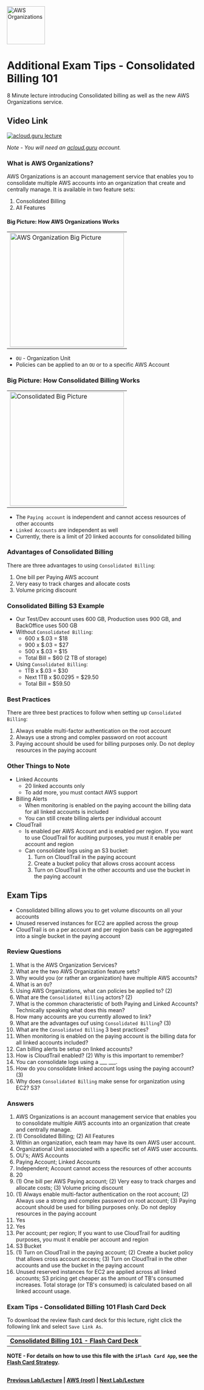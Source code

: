 <img src="https://i.imgur.com/m0yIGS0.png" height="100" title="AWS Organizations" />


Additional Exam Tips - Consolidated Billing 101
======

8 Minute lecture introducing Consolidated billing as well as the new AWS Organizations service.

  
## Video Link

[![acloud.guru lecture](https://i.imgur.com/yf4Im3g.png)](https://acloud.guru/course/aws-certified-solutions-architect-associate/learn/additional-exam-tips/consolidated-billing/watch)

*Note - You will need an [acloud.guru](acloud.guru) account.*
 

### What is AWS Organizations?

AWS Organizations is an account management service that enables you to consolidate multiple AWS accounts into an 
organization that create and centrally manage. It is available in two feature sets:

  1.  Consolidated Billing
  2.  All Features
  
  
#### Big Picture: How AWS Organizations Works

<table>
<tr>
<td>
 <img src="https://i.imgur.com/2jThOqD.png" width="300" title="AWS Organization Big Picture" />
</td>
</tr>
</table>

* `OU` - Organization Unit
* Policies can be applied to an `OU` or to a specific AWS Account


### Big Picture: How Consolidated Billing Works

<table>
<tr>
<td>
 <img src="https://i.imgur.com/GVBNhEc.png" width="300" title="Consolidated Big Picture" />
</td>
</tr>
</table>

* The `Paying account` is independent and cannot access resources of other accounts
* `Linked Accounts` are independent as well
* Currently, there is a limit of 20 linked accounts for consolidated billing


### Advantages of Consolidated Billing

There are three advantages to using `Consolidated Billing`:

1.  One bill per Paying AWS account
2.  Very easy to track charges and allocate costs
3.  Volume pricing discount


### Consolidated Billing S3 Example

* Our Test/Dev account uses 600 GB, Production uses 900 GB, and BackOffice uses 500 GB
* Without `Consolidated Billing`:
  * 600 x $.03          = $18
  * 900 x $.03          = $27
  * 500 x $.03          = $15
  * Total Bill          = $60 (2 TB of storage)
* Using `Consolidated Billing`:
  * 1TB x $.03          = $30
  * Next 1TB x $0.0295  = $29.50
  * Total Bill          = $59.50


### Best Practices

There are three best practices to follow when setting up `Consolidated Billing`:

1.  Always enable multi-factor authentication on the root account
2.  Always use a strong and complex password on root account
3.  Paying account should be used for billing purposes only. Do not deploy resources in the paying account


### Other Things to Note

* Linked Accounts
  * 20 linked accounts only
  * To add more, you must contact AWS support
* Billing Alerts
  * When monitoring is enabled on the paying account the billing data for all linked accounts is 
    included
  * You can still create billing alerts per individual account
* CloudTrail
  * Is enabled per AWS Account and is enabled per region. If you want to use CloudTrail for 
    auditing purposes, you must it enable per account and region
  * Can consolidate logs using an S3 bucket:
    1.  Turn on CloudTrail in the paying account
    2.  Create a bucket policy that allows cross account access
    3.  Turn on CloudTrail in the other accounts and use the bucket in the paying account
 

## Exam Tips

* Consolidated billing allows you to get volume discounts on all your accounts
* Unused reserved instances for EC2 are applied across the group
* CloudTrail is on a per account and per region basis can be aggregated into a single bucket
  in the paying account 
  
 
### Review Questions

1.  What is the AWS Organization Services?
2.  What are the two AWS Organization feature sets?
3.  Why would you (or rather an organization) have multiple AWS accounts?
4.  What is an `OU`?
5.  Using AWS Organizations, what can policies be applied to? (2)
6.  What are the `Consolidated Billing` actors? (2)
7.  What is the common characteristic of both Paying and Linked Accounts? Technically speaking
    what does this mean?
8.  How many accounts are you currently allowed to link? 
9.  What are the advantages ouf using `Consolidated Billing`? (3)
10. What are the `Consolidated Billing` 3 best practices?
11. When monitoring is enabled on the paying account is the billing data for all linked accounts 
    included?
12. Can billing alerts be setup on linked accounts?
13. How is CloudTrail enabled? (2) Why is this important to remember?
14. You can consolidate logs using a ___ ___.
15. How do you consolidate linked account logs using the paying account? (3)
16. Why does `Consolidated Billing` make sense for organization using EC2? S3? 


### Answers

1.  AWS Organizations is an account management service that enables you to consolidate multiple AWS accounts into an 
    organization that create and centrally manage.
2.  (1) Consolidated Billing; (2) All Features
3.  Within an organization, each team may have its own AWS user account.
4.  Organizational Unit associated with a specific set of AWS user accounts.
5.  OU's; AWS Accounts
6.  Paying Account; Linked Accounts
7.  Independent; Account cannot access the resources of other accounts
8.  20
9.  (1) One bill per AWS Paying account; (2) Very easy to track charges and allocate costs;
    (3) Volume pricing discount
10. (1) Always enable multi-factor authentication on the root account; (2) Always use a strong and complex 
    password on root account; (3) Paying account should be used for billing purposes only. Do not deploy 
    resources in the paying account
11. Yes
12. Yes
13. Per account; per region; If you want to use CloudTrail for auditing purposes, you must it 
    enable per account and region
14. S3 Bucket
15. (1) Turn on CloudTrail in the paying account; (2) Create a bucket policy that allows cross account 
    access; (3) Turn on CloudTrail in the other accounts and use the bucket in the paying account
16. Unused reserved instances for EC2 are applied across all linked accounts; S3 pricing get cheaper as the
    amount of TB's consumed increases. Total storage (or TB's consumed) is calculated based on
    all linked account usage.


### Exam Tips - Consolidated Billing 101 Flash Card Deck
  
To download the review flash card deck for this lecture, right click the following link and select
`Save Link As`. 

<table>
 <tr>
 <td>
 <b><a href="exam-tips-consolidated-billing-101-flashcards.txt" download="exam-tips-consolidated-billing-101-flashcards.txt">Consolidated Billing 101 - Flash Card Deck</a></b>
 </td>
 </tr>
 </table>  

  
**NOTE - For details on how to use this file with the `iFlash Card App`, see the [Flash Card Strategy](https://github.com/bradyhouse/house/tree/master/fiddles/aws#flash-card-strategy).**  


## 

**[Previous Lab/Lecture](exam-tips-feedback.md) | [AWS (root)](../readme.adoc) | [Next Lab/Lecture](exam-tips-consolidated-billing-lab.md)**
